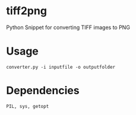 # tiff2png
Python Snippet for converting TIFF images to PNG 

# Usage 
    converter.py -i inputfile -o outputfolder

# Dependencies
    PIL, sys, getopt
